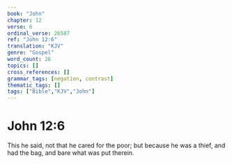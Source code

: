 ```yaml
---
book: "John"
chapter: 12
verse: 6
ordinal_verse: 26587
ref: "John 12:6"
translation: "KJV"
genre: "Gospel"
word_count: 26
topics: []
cross_references: []
grammar_tags: [negation, contrast]
thematic_tags: []
tags: ["Bible","KJV","John"]
---
```


# John 12:6

This he said, not that he cared for the poor; but because he was a thief, and had the bag, and bare what was put therein.
